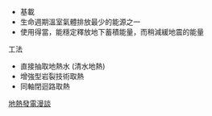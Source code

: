 
* 基載
* 生命週期溫室氣體排放最少的能源之一
* 使用得當，能穩定釋放地下蓄積能量，而稍減緩地震的能量

工法
* 直接抽取地熱水 (清水地熱)
* 增強型岩裂技術取熱
* 同軸閉迴路取熱

[地熱發電漫談](https://www.sow.org.tw/blog/31/20170511/5445)
